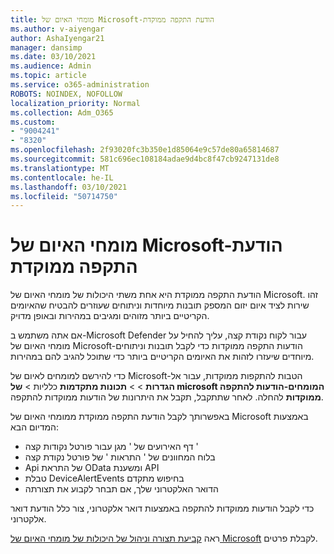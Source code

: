 ```yaml
---
title: מומחי האיום של Microsoft-הודעת התקפה ממוקדת
ms.author: v-aiyengar
author: AshaIyengar21
manager: dansimp
ms.date: 03/10/2021
ms.audience: Admin
ms.topic: article
ms.service: o365-administration
ROBOTS: NOINDEX, NOFOLLOW
localization_priority: Normal
ms.collection: Adm_O365
ms.custom:
- "9004241"
- "8320"
ms.openlocfilehash: 2f93020fc3b350e1d85064e9c57de80a65814687
ms.sourcegitcommit: 581c696ec108184adae9d4bc8f47cb9247131de8
ms.translationtype: MT
ms.contentlocale: he-IL
ms.lasthandoff: 03/10/2021
ms.locfileid: "50714750"
---
```

# <a name="microsoft-threat-experts---targeted-attack-notification"></a>מומחי האיום של Microsoft-הודעת התקפה ממוקדת

הודעת התקפה ממוקדת היא אחת משתי היכולות של מומחי האיום של Microsoft. זהו שירות לציד איום יזום המספק תובנות מיוחדות וניתוחים שעוזרים להבטיח שהאיומים הקריטיים ביותר מזוהים ומגיבים במהירות ובאופן מדויק.

אם אתה משתמש ב-Microsoft Defender עבור לקוח נקודת קצה, עליך להחיל על מומחי האיום של Microsoft-הודעות התקפה ממוקדות כדי לקבל תובנות וניתוחים מיוחדים שיעזרו לזהות את האיומים הקריטיים ביותר כדי שתוכל להגיב להם במהירות.

כדי להירשם למומחים לאיום של Microsoft-הטבות להתקפות ממוקדות, עבור אל **הגדרות**  >    >  **תכונות מתקדמות** כלליות  >  **של microsoft המומחים-הודעות להתקפה ממוקדות** להחלה. לאחר שתתקבל, תקבל את היתרונות של הודעות ממוקדות להתקפה.

באפשרותך לקבל הודעת התקפה ממוקדת ממומחי האיום של Microsoft באמצעות המדיום הבא:

- דף האירועים של ' מגן עבור פורטל נקודות קצה '
- בלוח המחוונים של ' התראות ' של פורטל נקודת קצה
- Api של התראת OData ומשענת API
- טבלת DeviceAlertEvents בחיפוש מתקדם
- הדואר האלקטרוני שלך, אם תבחר לקבוע את תצורתה

כדי לקבל הודעות ממוקדות להתקפה באמצעות דואר אלקטרוני, צור כלל הודעת דואר אלקטרוני. 

ראה [קביעת תצורה וניהול של היכולות של מומחי האיום של Microsoft](https://docs.microsoft.com/windows/security/threat-protection/microsoft-defender-atp/configure-microsoft-threat-experts) לקבלת פרטים.
